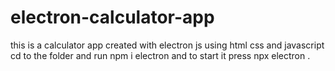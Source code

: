 # electron-calculator-app
this is a calculator app created with electron js using html css and javascript
cd to the folder and run
npm i electron
and to start it press 
npx electron .

